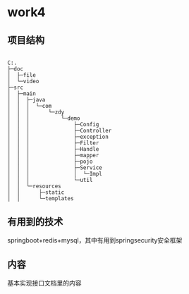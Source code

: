 # work4
## 项目结构

```text

C:.
├─doc
│  ├─file
│  └─video
├─src
│  ├─main
│  │  ├─java
│  │  │  └─com
│  │  │      └─zdy
│  │  │          └─demo
│  │  │              ├─Config
│  │  │              ├─Controller
│  │  │              ├─exception
│  │  │              ├─Filter
│  │  │              ├─Handle
│  │  │              ├─mapper
│  │  │              ├─pojo
│  │  │              ├─Service
│  │  │              │  └─Impl
│  │  │              └─util
│  │  └─resources
│  │      ├─static
│  │      └─templates

```
## 有用到的技术
springboot+redis+mysql，其中有用到springsecurity安全框架
## 内容
基本实现接口文档里的内容


